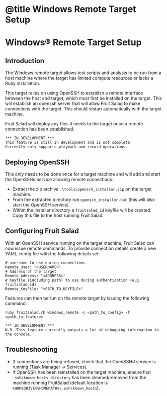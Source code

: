 # @title Windows Remote Target Setup
<!--============================================================================
==
== Copyright (c) 2014-2015 Cirrus Logic International (UK) Ltd.  All rights reserved.
==
== This software as well as any related documentation is furnished under 
== license and may only be used or copied in accordance with the terms of the 
== license. The information in this file is furnished for informational use 
== only, is subject to change without notice, and should not be construed as 
== a commitment by Cirrus Logic International (UK) Ltd.  Cirrus Logic International
== (UK) Ltd assumes no responsibility or liability for any errors or inaccuracies
== that may appear in this document or any software that may be provided in
== association with this document. 
==
== Except as permitted by such license, no part of this document may be 
== reproduced, stored in a retrieval system, or transmitted in any form or by 
== any means without the express written consent of Cirrus Logic International
== (UK) Ltd or affiliated companies. 
==
== @file    WindowsRemote.md
== @brief   Markdown documentation file (parsed with yard) for windows remote setup.
==
== @version \$Id: WindowsRemote.md 750 2015-01-21 17:41:10Z shackman $
==
== @warning
==   This software is specifically written for Cirrus Logic devices.
==   It may not be used with other devices.
==
=============================================================================-->

Windows&reg; Remote Target Setup
================================

Introduction
------------

The Windows remote target allows test scripts and analysis to be run from a host
machine where the target has limited compute resources or lacks a Ruby installation.

This target relies on using OpenSSH to establish a remote interface between the host and target, 
which must first be installed on the target. This will establish an openssh server that will allow Fruit Salad 
to make connections with the target. This should restart automatically with the target machine.

Fruit Salad will deploy any files it needs to the target once a remote connection has been established.

    *** IN DEVELOPMENT ***
    This feature is still in development and is not complete.
    Currently only supports playback and record operations.

Deploying OpenSSH
------------

This only needs to be done once for a target machine and will add and start the OpenSSHd service allowing remote connections.

* Extract the zip archive `.\tools\openssh_installer.zip` on the target machine.
* From the extracted directory run `openssh_installer.bat` (this will also start the OpenSSH service).
* Within the installer directory a `fruitsalad_id` keyfile will be created. Copy this file to the host running Fruit Salad.

Configuring Fruit Salad
------------

With an OpenSSH service running on the target machine, Fruit Salad can now issue remote commands. To
provide connection details create a new YAML config file with the following details set:

    # username to use during connections
    Remote_User: "<USERNAME>"
    # Address of the target
    Remote_Address: "<ADDRESS>"
    # Keyfile (including path) to use during authentication (e.g. fruitsalad_id)
    Remote_KeyFile: "<PATH_TO_KEYFILE>"

Features can then be run on the remote target by issuing the following command:

    ruby fruitsalad.rb windows_remote -c <path_to_config> -f <path_to_feature>
  
    *** IN DEVELOPMENT ***
    N.B. This feature currently outputs a lot of debugging information to the console.

Troubleshooting
------------

* If connections are being refused, check that the OpenSSHd service is running (Task Manager -> Services).
* If OpenSSH has been reinstalled on the target machine, ensure that `.ssh\known_hosts directory` has been cleaned/removed
   from the machine running FruitSalad (default location is `%HOMEDRIVE%%HOMEPATH%\.ssh\known_hosts`).